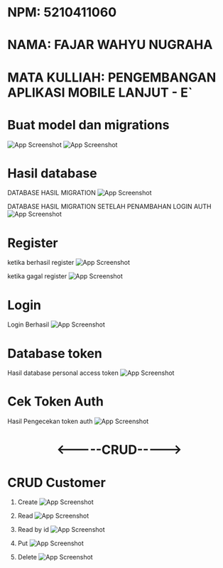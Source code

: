 <div>

# NPM: 5210411060

# NAMA: FAJAR WAHYU NUGRAHA

# MATA KULLIAH: PENGEMBANGAN APLIKASI MOBILE LANJUT - E`

</div>

# Buat model dan migrations

![App Screenshot](https://github.com/Valorun24/tugas3-paml/blob/main/img/model.jpg)
![App Screenshot](https://github.com/Valorun24/tugas3-paml/blob/main/img/migrate.jpg)

# Hasil database

DATABASE HASIL MIGRATION
![App Screenshot](https://github.com/Valorun24/tugas3-paml/blob/main/img/desaindb.jpg)

DATABASE HASIL MIGRATION SETELAH PENAMBAHAN LOGIN AUTH
![App Screenshot](https://github.com/Valorun24/tugas3-paml/blob/main/img/authdb.jpg)

# Register

ketika berhasil register
![App Screenshot](https://github.com/Valorun24/tugas3-paml/blob/main/img/registersukses.jpg)

ketika gagal register
![App Screenshot](https://github.com/Valorun24/tugas3-paml/blob/main/img/registerfailed.jpg)

# Login

Login Berhasil
![App Screenshot](https://github.com/Valorun24/tugas3-paml/blob/main/img/login.jpg)

# Database token

Hasil database personal access token
![App Screenshot](https://github.com/Valorun24/tugas3-paml/blob/main/img/personal.jpg)

# Cek Token Auth

Hasil Pengecekan token auth
![App Screenshot](https://github.com/Valorun24/tugas3-paml/blob/main/img/token.jpg)

<h1 align="center"><-----CRUD-----></h1>

# CRUD Customer

1. Create
   ![App Screenshot](https://github.com/Valorun24/tugas3-paml/blob/main/img/cuspost.jpg)

2. Read
   ![App Screenshot](https://github.com/Valorun24/tugas3-paml/blob/main/img/cusget.jpg)

3. Read by id
   ![App Screenshot](https://github.com/Valorun24/tugas3-paml/blob/main/img/cusgetid.jpg)

4. Put
   ![App Screenshot](https://github.com/Valorun24/tugas3-paml/blob/main/img/cusput.jpg)

5. Delete
   ![App Screenshot](https://github.com/Valorun24/tugas3-paml/blob/main/img/cusdel.jpg)

<div>
